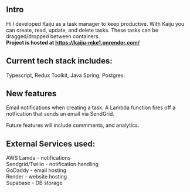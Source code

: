 ## Intro
Hi I developed Kaiju as a task manager to keep productive. With Kaiju you can create, read, update, and delete tasks. These tasks can be dragged/dropped between containers.  
**Project is hosted at https://kaiju-mke1.onrender.com/**

## Current tech stack includes:
Typescript, Redux Toolkit, Java Spring, Postgres.

## New features
Email notifications when creating a task. A Lambda function fires off a notfication that sends an email via SendGrid.

Future features will include commments, and analytics.



## External Services used:
AWS Lamda - notifications  
Sendgrid/Twilio - notification handling  
GoDaddy - email hosting  
Render - website hosting  
Supabase - DB storage  

